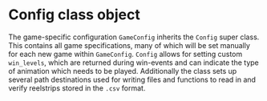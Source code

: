 # Config class object

The game-specific configuration `GameConfig` inherits the `Config` super class. This contains all game specifications, many of which will be set manually for each new game within `GameConfig`. `Config` allows for setting custom `win_levels`, which are returned during win-events and can indicate the type of animation which needs to be played. Additionally the class sets up several path destinations used for writing files and functions to read in and verify reelstrips stored in the `.csv` format.
